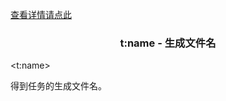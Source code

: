 <a href="head-tag-task.html">查看详情请点此</a>

### <div align="center">t:name - 生成文件名</div> ###

&lt;t:name&gt;
<pre>
得到任务的生成文件名。
</pre>